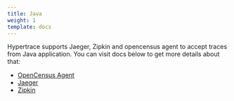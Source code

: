 ```yaml
---
title: Java
weight: 1
template: docs
---
```


Hypertrace supports Jaeger, Zipkin and opencensus agent to accept traces from Java application. You can visit docs below to get more details about that:

- [OpenCensus Agent](https://docs.hypertrace.org/docs/java/java-opencensus/)
- [Jaeger](https://docs.hypertrace.org/docs/java/java-jaeger/)
- [Zipkin](https://docs.hypertrace.org/docs/java/java-zipkin/)

